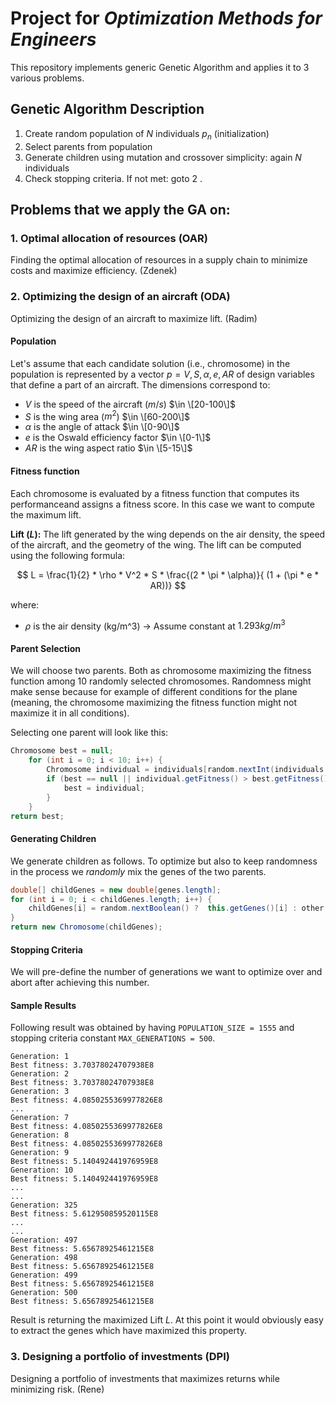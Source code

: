 # Project for _Optimization Methods for Engineers_

This repository implements generic Genetic Algorithm and applies it to 3 various problems.

## Genetic Algorithm Description

1. Create random population of $N$ individuals $p_n$ (initialization)
2. Select parents from population
3. Generate children using mutation and crossover simplicity: again $N$ individuals
4. Check stopping criteria. If not met: goto 2 .

## Problems that we apply the GA on:
### 1. Optimal allocation of resources (OAR)
Finding the optimal allocation of resources in a supply chain to minimize costs and maximize efficiency. (Zdenek)
### 2. Optimizing the design of an aircraft (ODA)
Optimizing the design of an aircraft to maximize lift. (Radim)

#### Population
Let's assume that each candidate solution (i.e., chromosome) in the population is represented by a vector $p = V, S, \alpha , e, AR$ of design variables that define a part of an aircraft. The dimensions correspond to:

- $V$ is the speed of the aircraft ($m/s$)  $\in \[20-100\]$
- $S$ is the wing area ($m^2$)  $\in \[60-200\]$
- $\alpha$ is the angle of attack  $\in \[0-90\]$
- $e$ is the Oswald efficiency factor  $\in \[0-1\]$
- $AR$ is the wing aspect ratio  $\in \[5-15\]$

#### Fitness function
Each chromosome is evaluated by a fitness function that computes its performanceand assigns a fitness score. In this case we want to compute the maximum lift.

**Lift ($L$):** The lift generated by the wing depends on the air density, the speed of the aircraft, and the geometry of the wing. The lift can be computed using the following formula:

$$
L = \frac{1}{2} * \rho * V^2 * S * \frac{(2 * \pi * \alpha)}{ (1 + (\pi * e * AR))}
$$

where:
- $\rho$ is the air density (kg/m^3) -> Assume constant at $1.293 kg/m^3$

#### Parent Selection
We will choose two parents. Both as chromosome maximizing the fitness function among 10 randomly selected chromosomes.
Randomness might make sense because for example of different conditions for the plane (meaning, the chromosome maximizing the fitness function might not maximize it in all conditions). 

Selecting one parent will look like this:

```java
Chromosome best = null;
    for (int i = 0; i < 10; i++) {
        Chromosome individual = individuals[random.nextInt(individuals.length)];
        if (best == null || individual.getFitness() > best.getFitness()) {
            best = individual;
        }
    }
return best;
```

#### Generating Children
We generate children as follows. To optimize but also to keep randomness in the process we _randomly_ mix the genes of the two parents. 

```java
double[] childGenes = new double[genes.length];
for (int i = 0; i < childGenes.length; i++) {
    childGenes[i] = random.nextBoolean() ?  this.getGenes()[i] : other.getGenes()[i];
}
return new Chromosome(childGenes);
```
#### Stopping Criteria
We will pre-define the number of generations we want to optimize over and abort after achieving this number.

#### Sample Results
Following result was obtained by having `POPULATION_SIZE = 1555` and stopping criteria constant `MAX_GENERATIONS = 500`.
```
Generation: 1
Best fitness: 3.70378024707938E8
Generation: 2
Best fitness: 3.70378024707938E8
Generation: 3
Best fitness: 4.0850255369977826E8
...
Generation: 7
Best fitness: 4.0850255369977826E8
Generation: 8
Best fitness: 4.0850255369977826E8
Generation: 9
Best fitness: 5.140492441976959E8
Generation: 10
Best fitness: 5.140492441976959E8
...
...
Generation: 325
Best fitness: 5.612950859520115E8
...
...
Generation: 497
Best fitness: 5.65678925461215E8
Generation: 498
Best fitness: 5.65678925461215E8
Generation: 499
Best fitness: 5.65678925461215E8
Generation: 500
Best fitness: 5.65678925461215E8
```
Result is returning the maximized Lift $L$. At this point it would obviously easy to extract the genes which have maximized this property.

### 3. Designing a portfolio of investments (DPI)
Designing a portfolio of investments that maximizes returns while minimizing risk. (Rene)



